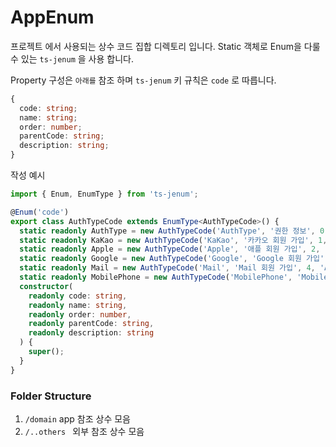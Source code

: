 # AppEnum

프로젝트 에서 사용되는 상수 코드 집합 디렉토리 입니다. Static 객체로 Enum을 다룰 수 있는 `ts-jenum` 을 사용 합니다.

Property 구성은 `아래를` 참조 하며 `ts-jenum` 키 규칙은 `code` 로 따릅니다.
```ts
{
  code: string;
  name: string;
  order: number;
  parentCode: string;
  description: string;
}
```

작성 예시
```ts
import { Enum, EnumType } from 'ts-jenum';

@Enum('code')
export class AuthTypeCode extends EnumType<AuthTypeCode>() {
  static readonly AuthType = new AuthTypeCode('AuthType', '권한 정보', 0, null, null);
  static readonly KaKao = new AuthTypeCode('KaKao', '카카오 회원 가입', 1, 'AuthType', null);
  static readonly Apple = new AuthTypeCode('Apple', '애플 회원 가입', 2, 'AuthType', null);
  static readonly Google = new AuthTypeCode('Google', 'Google 회원 가입', 3, 'AuthType', null);
  static readonly Mail = new AuthTypeCode('Mail', 'Mail 회원 가입', 4, 'AuthType', null);
  static readonly MobilePhone = new AuthTypeCode('MobilePhone', 'MobilePhone 회원 가입', 5, 'AuthType', null);
  constructor(
    readonly code: string,
    readonly name: string,
    readonly order: number,
    readonly parentCode: string,
    readonly description: string
  ) {
    super();
  }
}

```

### Folder Structure

1. `/domain` app 참조 상수 모음
2. `/..others ` 외부 참조 상수 모음




